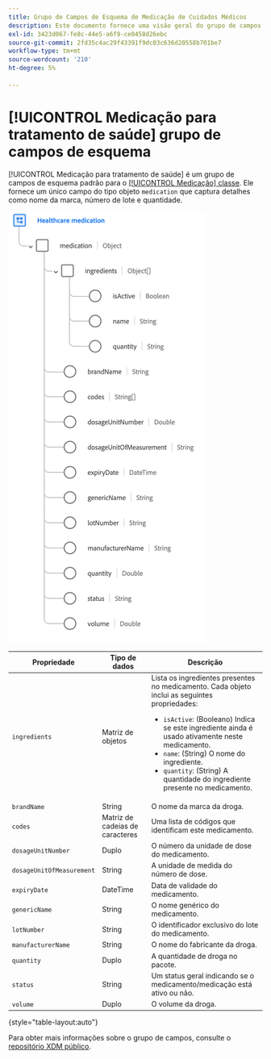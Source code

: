 ```yaml
---
title: Grupo de Campos de Esquema de Medicação de Cuidados Médicos
description: Este documento fornece uma visão geral do grupo de campos do esquema de medicamentos para instituições de saúde.
exl-id: 3423d067-fe8c-44e5-a6f9-ce0458d26ebc
source-git-commit: 2fd35c4ac29f43391f9dc03c636d20558b701be7
workflow-type: tm+mt
source-wordcount: '210'
ht-degree: 5%

---
```


# [!UICONTROL Medicação para tratamento de saúde] grupo de campos de esquema

[!UICONTROL Medicação para tratamento de saúde] é um grupo de campos de esquema padrão para o [[!UICONTROL Medicação] classe](../../classes/medication.md). Ele fornece um único campo do tipo objeto `medication` que captura detalhes como nome da marca, número de lote e quantidade.

![](../../images/field-groups/healthcare-medication.png)

| Propriedade | Tipo de dados | Descrição |
| --- | --- | --- |
| `ingredients` | Matriz de objetos | Lista os ingredientes presentes no medicamento. Cada objeto inclui as seguintes propriedades: <ul><li>`isActive`: (Booleano) Indica se este ingrediente ainda é usado ativamente neste medicamento.</li><li>`name`: (String) O nome do ingrediente.</li><li>`quantity`: (String) A quantidade do ingrediente presente no medicamento.</li></ul> |
| `brandName` | String | O nome da marca da droga. |
| `codes` | Matriz de cadeias de caracteres | Uma lista de códigos que identificam este medicamento. |
| `dosageUnitNumber` | Duplo | O número da unidade de dose do medicamento. |
| `dosageUnitOfMeasurement` | String | A unidade de medida do número de dose. |
| `expiryDate` | DateTime | Data de validade do medicamento. |
| `genericName` | String | O nome genérico do medicamento. |
| `lotNumber` | String | O identificador exclusivo do lote do medicamento. |
| `manufacturerName` | String | O nome do fabricante da droga. |
| `quantity` | Duplo | A quantidade de droga no pacote. |
| `status` | String | Um status geral indicando se o medicamento/medicação está ativo ou não. |
| `volume` | Duplo | O volume da droga. |

{style="table-layout:auto"}

Para obter mais informações sobre o grupo de campos, consulte o [repositório XDM público](https://github.com/adobe/xdm/blob/master/components/fieldgroups/medication/healthcare-medication.schema.json).
